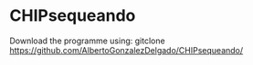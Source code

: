 # CHIPsequeando
Download the programme using:
gitclone https://github.com/AlbertoGonzalezDelgado/CHIPsequeando/
